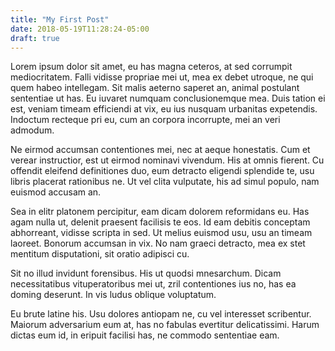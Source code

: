 ```yaml
---
title: "My First Post"
date: 2018-05-19T11:28:24-05:00
draft: true
---
```


Lorem ipsum dolor sit amet, eu has magna ceteros, at sed corrumpit mediocritatem. Falli vidisse propriae mei ut, mea ex debet utroque, ne qui quem habeo intellegam. Sit malis aeterno saperet an, animal postulant sententiae ut has. Eu iuvaret numquam conclusionemque mea. Duis tation ei est, veniam timeam efficiendi at vix, eu ius nusquam urbanitas expetendis. Indoctum recteque pri eu, cum an corpora incorrupte, mei an veri admodum.

Ne eirmod accumsan contentiones mei, nec at aeque honestatis. Cum et verear instructior, est ut eirmod nominavi vivendum. His at omnis fierent. Cu offendit eleifend definitiones duo, eum detracto eligendi splendide te, usu libris placerat rationibus ne. Ut vel clita vulputate, his ad simul populo, nam euismod accusam an.

Sea in elitr platonem percipitur, eam dicam dolorem reformidans eu. Has agam nulla ut, delenit praesent facilisis te eos. Id eam debitis conceptam abhorreant, vidisse scripta in sed. Ut melius euismod usu, usu an timeam laoreet. Bonorum accumsan in vix. No nam graeci detracto, mea ex stet mentitum disputationi, sit oratio adipisci cu.

Sit no illud invidunt forensibus. His ut quodsi mnesarchum. Dicam necessitatibus vituperatoribus mei ut, zril contentiones ius no, has ea doming deserunt. In vis ludus oblique voluptatum.

Eu brute latine his. Usu dolores antiopam ne, cu vel interesset scribentur. Maiorum adversarium eum at, has no fabulas evertitur delicatissimi. Harum dictas eum id, in eripuit facilisi has, ne commodo sententiae eam.
